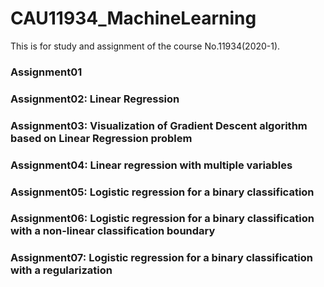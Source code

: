 # CAU11934_MachineLearning

This is for study and assignment of the course No.11934(2020-1).


### Assignment01

### Assignment02: Linear Regression

### Assignment03: Visualization of Gradient Descent algorithm based on Linear Regression problem

### Assignment04: Linear regression with multiple variables

### Assignment05: Logistic regression for a binary classification

### Assignment06: Logistic regression for a binary classification with a non-linear classification boundary

### Assignment07: Logistic regression for a binary classification with a regularization
